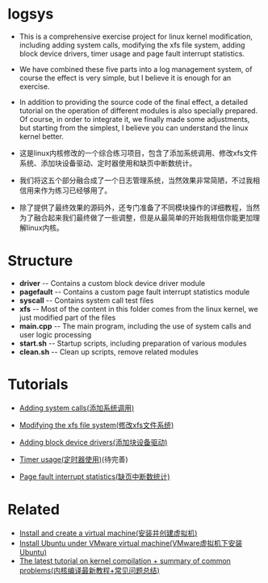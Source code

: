 # logsys
- This is a comprehensive exercise project for linux kernel modification, including adding system calls, modifying the xfs file system, adding block device drivers, timer usage and page fault interrupt statistics. 
- We have combined these five parts into a log management system, of course the effect is very simple, but I believe it is enough for an exercise. 
- In addition to providing the source code of the final effect, a detailed tutorial on the operation of different modules is also specially prepared. Of course, in order to integrate it, we finally made some adjustments, but starting from the simplest, I believe you can understand the linux kernel better.

- 这是linux内核修改的一个综合练习项目，包含了添加系统调用、修改xfs文件系统、添加块设备驱动、定时器使用和缺页中断数统计。
- 我们将这五个部分融合成了一个日志管理系统，当然效果非常简陋，不过我相信用来作为练习已经够用了。
- 除了提供了最终效果的源码外，还专门准备了不同模块操作的详细教程，当然为了融合起来我们最终做了一些调整，但是从最简单的开始我相信你能更加理解linux内核。

# Structure
- **driver** -- Contains a custom block device driver module
- **pagefault** -- Contains a custom page fault interrupt statistics module
- **syscall** -- Contains system call test files
- **xfs** -- Most of the content in this folder comes from the linux kernel, we just modified part of the files
- **main.cpp** -- The main program, including the use of system calls and user logic processing
- **start.sh** -- Startup scripts, including preparation of various modules
- **clean.sh** -- Clean up scripts, remove related modules

# Tutorials
- [Adding system calls(添加系统调用)](https://blog.csdn.net/h2763246823/article/details/122534644?spm=1001.2014.3001.5501)

- [Modifying the xfs file system(修改xfs文件系统)](https://blog.csdn.net/h2763246823/article/details/122538992?spm=1001.2014.3001.5501)

- [Adding block device drivers(添加块设备驱动)](https://blog.csdn.net/h2763246823/article/details/122548221?spm=1001.2014.3001.5501)

- [Timer usage(定时器使用)]()(待完善)

- [Page fault interrupt statistics(缺页中断数统计)](https://blog.csdn.net/h2763246823/article/details/122559742?spm=1001.2014.3001.5501)

# Related
- [Install and create a virtual machine(安装并创建虚拟机)](https://blog.csdn.net/h2763246823/article/details/122522464)
- [Install Ubuntu under VMware virtual machine(VMware虚拟机下安装Ubuntu)](https://blog.csdn.net/h2763246823/article/details/122523076)
- [The latest tutorial on kernel compilation + summary of common problems(内核编译最新教程+常见问题总结)](https://blog.csdn.net/h2763246823/article/details/122522326)
